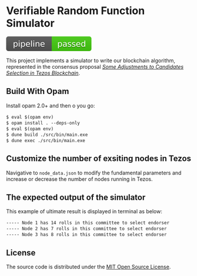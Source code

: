 # Verifiable Random Function Simulator

![Pipeline status](pipeline.svg)

This project implements a simulator to write our blockchain algorithm, represented in the consensus proposal [*Some Adjustments to Candidates Selection in Tezos Blockchain*][paper].

## Build With Opam

Install opam 2.0+ and then o you go:

```console
$ eval $(opam env)
$ opam install . --deps-only
$ eval $(opam env)
$ dune build ./src/bin/main.exe
$ dune exec ./src/bin/main.exe
```

## Customize the number of exsiting nodes in Tezos

Navigative to `node_data.json` to modify the fundamental parameters and increase or decrease the number of nodes running in Tezos.

## The expected output of the simulator

This example of ultimate result is displayed in terminal as below:

```console
----- Node 1 has 14 rolls in this committee to select endorser 
----- Node 2 has 7 rolls in this committee to select endorser 
----- Node 3 has 8 rolls in this committee to select endorser 
```


## License

The source code is distributed under the [MIT Open Source
License](https://opensource.org/licenses/MIT).

[paper]: https://drive.google.com/file/d/1o6Brp76OofgoD9lXMHtFYzedg40XSblb/view?usp=sharing
